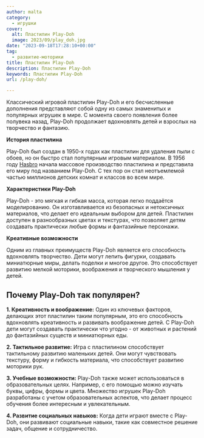 ```yaml
---
author: malta
category:
  - игрушки
cover:
  alt: Пластилин Play-Doh
  image: 2023/09/play_doh.jpg
date: "2023-09-18T17:28:10+00:00"
tag:
  - развитие-моторики
title: Пластилин Play-Doh
description: Пластилин Play-Doh
keywords: Пластилин Play-Doh
url: /play-doh/

---
```

Классический игровой пластилин Play-Doh и его бесчисленные дополнения представляют собой одну из самых знаменитых и популярных игрушек в мире. С момента своего появления более полувека назад, Play-Doh продолжает вдохновлять детей и взрослых на творчество и фантазию.

**История пластилина**

Play-Doh был создан в 1950-х годах как пластилин для удаления пыли с обоев, но он быстро стал популярным игровым материалом. В 1956 году [Hasbro](https://www.adora.ru/doll_equestria/) начала массовое производство пластилина и представила его миру под названием Play-Doh. С тех пор он стал неотъемлемой частью миллионов детских комнат и классов во всем мире.

**Характеристики Play-Doh**

Play-Doh - это мягкая и гибкая масса, которая легко поддаётся моделированию. Он изготавливается из безопасных и нетоксичных материалов, что делает его идеальным выбором для детей. Пластилин доступен в разнообразных цветах и текстурах, что позволяет детям создавать практически любые формы и фантазийные персонажи.

**Креативные возможности**

Одним из главных преимуществ Play-Doh является его способность вдохновлять творчество. Дети могут лепить фигурки, создавать миниатюрные миры, делать поделки и многое другое. Это способствует развитию мелкой моторики, воображения и творческого мышления у детей.

## **Почему Play-Doh так популярен?**

**1\. Креативность и воображение:** Один из ключевых факторов, делающих этот пластилин таким популярным, это его способность вдохновлять креативность и развивать воображение детей. С Play-Doh дети могут создавать практически что угодно - от животных и растений до фантазийных существ и миниатюрных еды.

**2\. Тактильное развитие:** Игра с пластилином способствует тактильному развитию маленьких детей. Они могут чувствовать текстуру, форму и гибкость материала, что способствует развитию моторики рук.

**3\. Учебные возможности:** Play-Doh также может использоваться в образовательных целях. Например, с его помощью можно изучать буквы, цифры, формы и цвета. Множество игрушек Play-Doh разработаны с учетом образовательных аспектов, что делает процесс обучения более интересным и увлекательным.

**4\. Развитие социальных навыков:** Когда дети играют вместе с Play-Doh, они развивают социальные навыки, такие как совместное решение задач, общение и сотрудничество.
